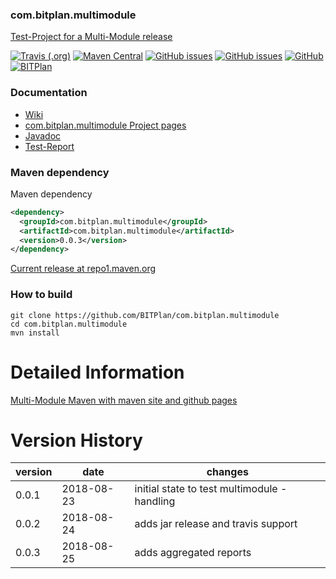 ### com.bitplan.multimodule
[Test-Project for a Multi-Module release](http://www.bitplan.com/OpenSource) 

[![Travis (.org)](https://img.shields.io/travis/BITPlan/com.bitplan.multimodule.svg)](https://travis-ci.org/BITPlan/com.bitplan.multimodule)
[![Maven Central](https://img.shields.io/maven-central/v/com.bitplan.multimodule/com.bitplan.multimodule.svg)](https://search.maven.org/artifact/com.bitplan.multimodule/com.bitplan.multimodule/0.0.3/jar)
[![GitHub issues](https://img.shields.io/github/issues/BITPlan/com.bitplan.multimodule.svg)](https://github.com/BITPlan/com.bitplan.multimodule/issues)
[![GitHub issues](https://img.shields.io/github/issues-closed/BITPlan/com.bitplan.multimodule.svg)](https://github.com/BITPlan/com.bitplan.multimodule/issues/?q=is%3Aissue+is%3Aclosed)
[![GitHub](https://img.shields.io/github/license/BITPlan/com.bitplan.multimodule.svg)](https://www.apache.org/licenses/LICENSE-2.0)
[![BITPlan](http://wiki.bitplan.com/images/wiki/thumb/3/38/BITPlanLogoFontLessTransparent.png/198px-BITPlanLogoFontLessTransparent.png)](http://www.bitplan.com)

### Documentation
* [Wiki](http://www.bitplan.com/OpenSource)
* [com.bitplan.multimodule Project pages](https://BITPlan.github.io/com.bitplan.multimodule)
* [Javadoc](https://BITPlan.github.io/com.bitplan.multimodule/com.bitplan.multimodule/com.bitplan.multimodule/apidocs/index.html)
* [Test-Report ](https://BITPlan.github.io/com.bitplan.multimodule/com.bitplan.multimodule/com.bitplan.multimodule/surefire-report.html)
### Maven dependency

Maven dependency
```xml
<dependency>
  <groupId>com.bitplan.multimodule</groupId>
  <artifactId>com.bitplan.multimodule</artifactId>
  <version>0.0.3</version>
</dependency>
```

[Current release at repo1.maven.org](http://repo1.maven.org/maven2/com/bitplan/multimodule/com.bitplan.multimodule/0.0.3/)

### How to build
```
git clone https://github.com/BITPlan/com.bitplan.multimodule
cd com.bitplan.multimodule
mvn install
```
# Detailed Information
[Multi-Module Maven with maven site and github pages](http://wiki.bitplan.com/index.php/Multi-Module_Maven_with_github_pages)
# Version History     
| version | date       | changes
| ------- | ---------- | --------------------------------
| 0.0.1   | 2018-08-23 | initial state to test multimodule - handling
| 0.0.2   | 2018-08-24 | adds jar release and travis support 
| 0.0.3   | 2018-08-25 | adds aggregated reports 
